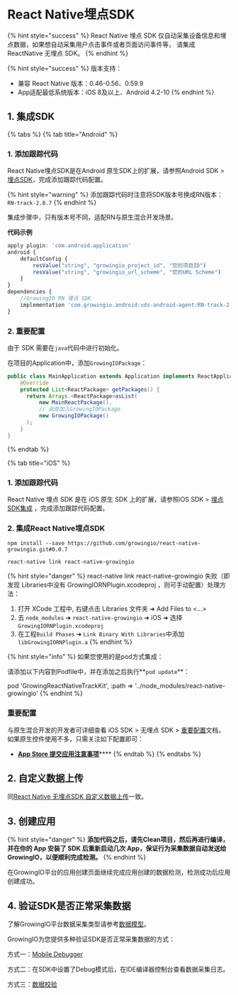 # React Native埋点SDK

{% hint style="success" %}
React Native 埋点 SDK 仅自动采集设备信息和埋点数据，如果想自动采集用户点击事件或者页面访问事件等， 请集成 ReactNative 无埋点 SDK。
{% endhint %}

{% hint style="success" %}
版本支持：

* 兼容 React Native 版本：0.46-0.56、0.59.9
* App适配最低系统版本：iOS 8及以上、Android 4.2-10
{% endhint %}

## 1. 集成SDK

{% tabs %}
{% tab title="Android" %}
### 1. 添加跟踪代码

React Native埋点SDK是在Android 原生SDK上的扩展，请参照Android SDK &gt; [埋点SDK](../android-sdk/manunl-android-sdk.md)，完成添加跟踪代码配置。

{% hint style="warning" %}
添加跟踪代码时注意将SDK版本号换成RN版本： `RN-track-2.8.7`
{% endhint %}

集成步骤中，只有版本号不同，适配RN与原生混合开发场景。

**代码示例**

```javascript
apply plugin: 'com.android.application'
android {
    defaultConfig {
        resValue("string", "growingio_project_id", "您的项目ID")
        resValue("string", "growingio_url_scheme", "您的URL Scheme")
    }
}
dependencies {
    //GrowingIO RN 埋点 SDK
    implementation 'com.growingio.android:vds-android-agent:RN-track-2.8.2@aar'
}
```

### 2. 重要配置

由于 SDK 需要在`java`代码中进行初始化。

在项目的Application中，添加`GrowingIOPackage`：

```java
public class MainApplication extends Application implements ReactApplication {
    @Override
    protected List<ReactPackage> getPackages() {
      return Arrays.<ReactPackage>asList(
          new MainReactPackage(), 
          // 此处加入GrowingIOPackage
          new GrowingIOPackage()
      );
    }
}
```
{% endtab %}

{% tab title="iOS" %}
### 1. 添加跟踪代码

React Native 埋点 SDK 是在 iOS 原生 SDK 上的扩展，请参照iOS SDK &gt; [埋点 SDK集成](../ios-sdk/manunl-ios-sdk.md) ，完成添加跟踪代码配置。

### 2. 集成React Native埋点SDK

```text
npm install --save https://github.com/growingio/react-native-growingio.git#0.0.7
```

```text
react-native link react-native-growingio
```

{% hint style="danger" %}
react-native link react-native-growingio 失败（即发现 Libraries中没有 GrowingIORNPlugin.xcodeproj ，则可手动配置）处理方法：

1. 打开 XCode 工程中, 右键点击 Libraries 文件夹 ➜ Add Files to &lt;...&gt;
2. 去 `node_modules` ➜ `react-native-growingio` ➜ iOS ➜ 选择 `GrowingIORNPlugin.xcodeproj`
3. 在工程`Build Phases` ➜ `Link Binary With Libraries`中添加`libGrowingIORNPlugin.a`
{% endhint %}

{% hint style="info" %}
如果您使用的是pod方式集成：

请添加以下内容到Podfile中，并在添加之后执行**`pod update`**：

pod 'GrowingReactNativeTrackKit', :path =&gt; '../node\_modules/react-native-growingio'
{% endhint %}

### 重要配置

与原生混合开发的开发者可详细查看 iOS SDK &gt; 无埋点 SDK &gt; [重要配置](../ios-sdk/auto-ios-sdk.md#fu-lu-1-zhong-yao-pei-zhi)文档，如果原生控件使用不多，只需关注如下配置即可：

* **​**[**App Store 提交应用注意事项**](../ios-sdk/auto-ios-sdk.md#app-store-ti-jiao-ying-yong-zhu-yi-shi-xiang)\*\*\*\*
{% endtab %}
{% endtabs %}

## 2. 自定义数据上传

同[React Native 无埋点SDK 自定义数据上传](rn-autosdk.md#4-zi-ding-yi-shu-ju-shang-chuan)一致。

## 3. 创建应用

{% hint style="danger" %}
**添加代码之后，请先Clean项目，然后再进行编译，并在你的 App 安装了 SDK 后重新启动几次 App，保证行为采集数据自动发送给 GrowingIO，以便顺利完成检测。**
{% endhint %}

在GrowingIO平台的应用创建页面继续完成应用创建的数据检测，检测成功后应用创建成功。

## 4. 验证SDK是否正常采集数据 <a id="5-yan-zheng-sdk-shi-fou-zheng-chang-cai-ji-shu-ju"></a>

了解GrowingIO平台数据采集类型请参考[数据模型](../../../introduction/datamodel/)。

GrowingIO为您提供多种验证SDK是否正常采集数据的方式：

方式一：[Mobile Debugger​​](../../debugging/mobile-debugger.md)

方式二：在SDK中设置了Debug模式后，在IDE编译器控制台查看数据采集日志。

方式三：[数据校验](../../../product-manual/data-center/datacheck/datacheck.md)


